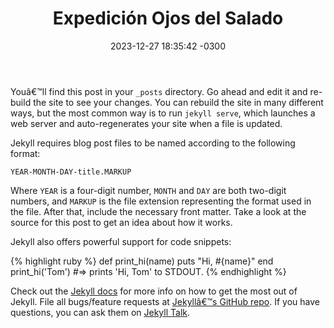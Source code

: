 ﻿---
title:  "Expedición Ojos del Salado"
date:   2023-12-27 18:35:42 -0300
categories: 
  - Blog
tags:
  - Club Andino Ojos del Salado
  - montañismo
  - tiempo libre
sidebar:
  - title: "Title"
    image: /assets/images/ubicacion_ODS2.png
    image_alt: "image"
    text: "Some text here."
  - title: "Another Title"
    text: "More text here."
excerpt: Where YEAR is a four-digit number, MONTH and DAY are both two-digit numbers, and MARKUP is the file extension representing the format used in the file. After that, include the necessary front matter. Take a look at the source for this post to get an idea about how it works.                                          
header:
  teaser: "/assets/images/teaser/ojosdelsalado_retorno.jpg"
  overlay_image: "/assets/images/Imagen1.jpg"
permalink: /:categories/:title/
breadcrumbs: true
---
Youâ€™ll find this post in your `_posts` directory. Go ahead and edit it and re-build the site to see your changes. You can rebuild the site in many different ways, but the most common way is to run `jekyll serve`, which launches a web server and auto-regenerates your site when a file is updated.

Jekyll requires blog post files to be named according to the following format:

`YEAR-MONTH-DAY-title.MARKUP`

Where `YEAR` is a four-digit number, `MONTH` and `DAY` are both two-digit numbers, and `MARKUP` is the file extension representing the format used in the file. After that, include the necessary front matter. Take a look at the source for this post to get an idea about how it works.

Jekyll also offers powerful support for code snippets:

{% highlight ruby %}
def print_hi(name)
  puts "Hi, #{name}"
end
print_hi('Tom')
#=> prints 'Hi, Tom' to STDOUT.
{% endhighlight %}

Check out the [Jekyll docs][jekyll-docs] for more info on how to get the most out of Jekyll. File all bugs/feature requests at [Jekyllâ€™s GitHub repo][jekyll-gh]. If you have questions, you can ask them on [Jekyll Talk][jekyll-talk].

[jekyll-docs]: https://jekyllrb.com/docs/home
[jekyll-gh]:   https://github.com/jekyll/jekyll
[jekyll-talk]: https://talk.jekyllrb.com/
